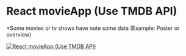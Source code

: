 # React movieApp (Use TMDB API)

*Some movies or tv shows have note some data (Example: Poster or overview)

[![React movieApp (Use TMDB API)](https://img.youtube.com/vi/FwpUbh_yAXc/0.jpg)](http://www.youtube.com/watch?v=FwpUbh_yAXc)
